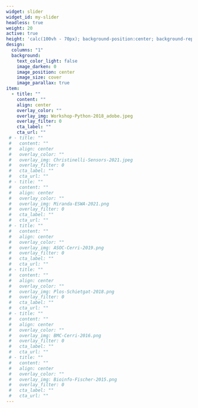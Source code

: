 ```yaml
---
widget: slider
widget_id: my-slider
headless: true
weight: 20
active: true
height: 'calc(100vh - 70px); background-position:center; background-repeat: no-repeat; background-size: cover'
design:
  columns: "1"
  background:
    text_color_light: false
    image_darken: 0
    image_position: center
    image_size: cover
    image_parallax: true
item:
  - title: ""
    content: ""
    align: center
    overlay_color: ""
    overlay_img: Workshop-Python-2018_adobe.jpeg
    overlay_filter: 0
    cta_label: ""
    cta_url: ""
 # - title: ""
 #   content: ""
 #   align: center
 #   overlay_color: ""
 #   overlay_img: Christinelli-Sensors-2021.jpeg
 #   overlay_filter: 0
 #   cta_label: ""
 #   cta_url: ""
 # - title: ""
 #   content: ""
 #   align: center
 #   overlay_color: ""
 #   overlay_img: Miranda-ESWA-2021.png
 #   overlay_filter: 0
 #   cta_label: ""
 #   cta_url: ""
 # - title: ""
 #   content: ""
 #   align: center
 #   overlay_color: ""
 #   overlay_img: ASOC-Cerri-2019.png
 #   overlay_filter: 0
 #   cta_label: ""
 #   cta_url: ""
 # - title: ""
 #   content: ""
 #   align: center
 #   overlay_color: ""
 #   overlay_img: Plos-Schietgat-2018.png
 #   overlay_filter: 0
 #   cta_label: ""
 #   cta_url: ""
 # - title: ""
 #   content: ""
 #   align: center
 #   overlay_color: ""
 #   overlay_img: BMC-Cerri-2016.png
 #   overlay_filter: 0
 #   cta_label: ""
 #   cta_url: ""
 # - title: ""
 #   content: ""
 #   align: center
 #   overlay_color: ""
 #   overlay_img: Bioinfo-Fischer-2015.png
 #   overlay_filter: 0
 #   cta_label: ""
 #   cta_url: ""
---
```

